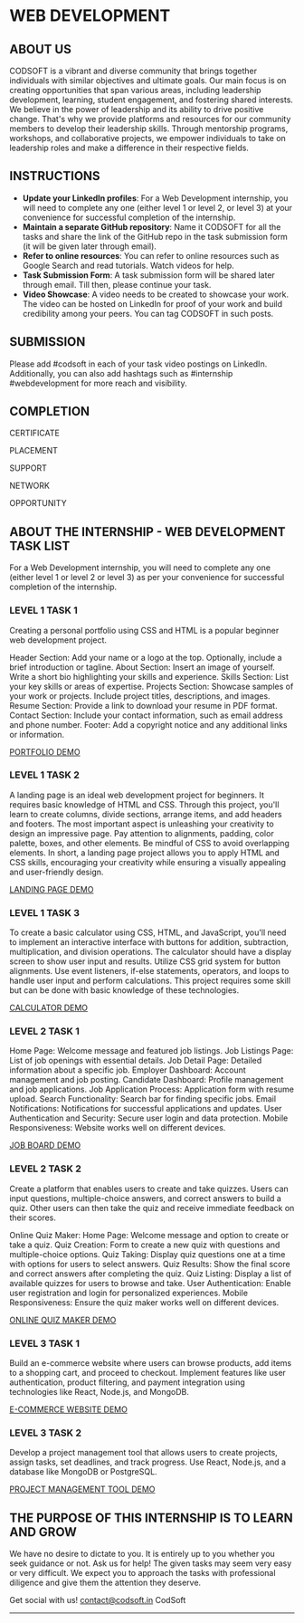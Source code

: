 # WEB DEVELOPMENT

## ABOUT US

CODSOFT is a vibrant and diverse community that brings together individuals with similar objectives and ultimate goals. Our main focus is on creating opportunities that span various areas, including leadership development, learning, student engagement, and fostering shared interests. We believe in the power of leadership and its ability to drive positive change. That's why we provide platforms and resources for our community members to develop their leadership skills. Through mentorship programs, workshops, and collaborative projects, we empower individuals to take on leadership roles and make a difference in their respective fields.

## INSTRUCTIONS

- **Update your LinkedIn profiles**: For a Web Development internship, you will need to complete any one (either level 1 or level 2, or level 3) at your convenience for successful completion of the internship.
- **Maintain a separate GitHub repository**: Name it CODSOFT for all the tasks and share the link of the GitHub repo in the task submission form (it will be given later through email).
- **Refer to online resources**: You can refer to online resources such as Google Search and read tutorials. Watch videos for help.
- **Task Submission Form**: A task submission form will be shared later through email. Till then, please continue your task.
- **Video Showcase**: A video needs to be created to showcase your work. The video can be hosted on LinkedIn for proof of your work and build credibility among your peers. You can tag CODSOFT in such posts.

## SUBMISSION

Please add #codsoft in each of your task video postings on LinkedIn. Additionally, you can also add hashtags such as #internship #webdevelopment for more reach and visibility.

## COMPLETION

CERTIFICATE

PLACEMENT

SUPPORT

NETWORK

OPPORTUNITY

## ABOUT THE INTERNSHIP - WEB DEVELOPMENT TASK LIST

For a Web Development internship, you will need to complete any one (either level 1 or level 2 or level 3) as per your convenience for successful completion of the internship.

### LEVEL 1 TASK 1
Creating a personal portfolio using CSS and HTML is a popular beginner web development project.

Header Section: Add your name or a logo at the top. Optionally, include a brief introduction or tagline. About Section: Insert an image of yourself. Write a short bio highlighting your skills and experience. Skills Section: List your key skills or areas of expertise. Projects Section: Showcase samples of your work or projects. Include project titles, descriptions, and images. Resume Section: Provide a link to download your resume in PDF format. Contact Section: Include your contact information, such as email address and phone number. Footer: Add a copyright notice and any additional links or information.

[PORTFOLIO DEMO](#)

### LEVEL 1 TASK 2
A landing page is an ideal web development project for beginners. It requires basic knowledge of HTML and CSS. Through this project, you'll learn to create columns, divide sections, arrange items, and add headers and footers. The most important aspect is unleashing your creativity to design an impressive page. Pay attention to alignments, padding, color palette, boxes, and other elements. Be mindful of CSS to avoid overlapping elements. In short, a landing page project allows you to apply HTML and CSS skills, encouraging your creativity while ensuring a visually appealing and user-friendly design.

[LANDING PAGE DEMO](#)

### LEVEL 1 TASK 3
To create a basic calculator using CSS, HTML, and JavaScript, you'll need to implement an interactive interface with buttons for addition, subtraction, multiplication, and division operations. The calculator should have a display screen to show user input and results. Utilize CSS grid system for button alignments. Use event listeners, if-else statements, operators, and loops to handle user input and perform calculations. This project requires some skill but can be done with basic knowledge of these technologies.

[CALCULATOR DEMO](#)

### LEVEL 2 TASK 1
Home Page: Welcome message and featured job listings. Job Listings Page: List of job openings with essential details. Job Detail Page: Detailed information about a specific job. Employer Dashboard: Account management and job posting. Candidate Dashboard: Profile management and job applications. Job Application Process: Application form with resume upload. Search Functionality: Search bar for finding specific jobs. Email Notifications: Notifications for successful applications and updates. User Authentication and Security: Secure user login and data protection. Mobile Responsiveness: Website works well on different devices.

[JOB BOARD DEMO](#)

### LEVEL 2 TASK 2
Create a platform that enables users to create and take quizzes. Users can input questions, multiple-choice answers, and correct answers to build a quiz. Other users can then take the quiz and receive immediate feedback on their scores.

Online Quiz Maker: Home Page: Welcome message and option to create or take a quiz. Quiz Creation: Form to create a new quiz with questions and multiple-choice options. Quiz Taking: Display quiz questions one at a time with options for users to select answers. Quiz Results: Show the final score and correct answers after completing the quiz. Quiz Listing: Display a list of available quizzes for users to browse and take. User Authentication: Enable user registration and login for personalized experiences. Mobile Responsiveness: Ensure the quiz maker works well on different devices.

[ONLINE QUIZ MAKER DEMO](#)

### LEVEL 3 TASK 1
Build an e-commerce website where users can browse products, add items to a shopping cart, and proceed to checkout. Implement features like user authentication, product filtering, and payment integration using technologies like React, Node.js, and MongoDB.

[E-COMMERCE WEBSITE DEMO](#)

### LEVEL 3 TASK 2
Develop a project management tool that allows users to create projects, assign tasks, set deadlines, and track progress. Use React, Node.js, and a database like MongoDB or PostgreSQL.

[PROJECT MANAGEMENT TOOL DEMO](#)

## THE PURPOSE OF THIS INTERNSHIP IS TO LEARN AND GROW

We have no desire to dictate to you. It is entirely up to you whether you seek guidance or not. Ask us for help! The given tasks may seem very easy or very difficult. We expect you to approach the tasks with professional diligence and give them the attention they deserve.

Get social with us! [contact@codsoft.in](mailto:contact@codsoft.in) CodSoft

---
